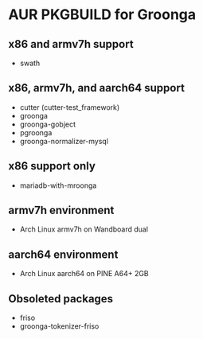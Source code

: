 AUR PKGBUILD for Groonga
===

## x86 and armv7h support

* swath

## x86, armv7h, and aarch64 support

* cutter (cutter-test_framework)
* groonga
* groonga-gobject
* pgroonga
* groonga-normalizer-mysql

## x86 support only

* mariadb-with-mroonga

## armv7h environment

* Arch Linux armv7h on Wandboard dual

## aarch64 environment

* Arch Linux aarch64 on PINE A64+ 2GB

## Obsoleted packages

* friso
* groonga-tokenizer-friso
